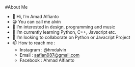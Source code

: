 #About Me
- 👋 Hi, I’m Amad Alfianto
- 😀 You can call me alvin
- 👀 I’m interested in design, programming and music
- 🌱 I’m currently learning Python, C++, Javscript etc.
- 💞️ I’m looking to collaborate on Python or Javacript Project
- 📫 How to reach me :
    - Instagram : @hmdalvin
    - Email : aafian987@gmail.com
    - Facebook : Ahmad Alfianto
